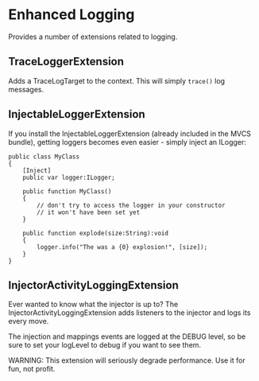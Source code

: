 # Enhanced Logging

Provides a number of extensions related to logging.

## TraceLoggerExtension

Adds a TraceLogTarget to the context. This will simply `trace()` log messages.

## InjectableLoggerExtension

If you install the InjectableLoggerExtension (already included in the MVCS bundle), getting loggers becomes even easier - simply inject an ILogger:

```as3
public class MyClass
{
    [Inject]
    public var logger:ILogger;

    public function MyClass()
    {
        // don't try to access the logger in your constructor
        // it won't have been set yet
    }

    public function explode(size:String):void
    {
        logger.info("The was a {0} explosion!", [size]);
    }
}
```

## InjectorActivityLoggingExtension

Ever wanted to know what the injector is up to? The InjectorActivityLoggingExtension adds listeners to the injector and logs its every move.

The injection and mappings events are logged at the DEBUG level, so be sure to set your logLevel to debug if you want to see them.

WARNING: This extension will seriously degrade performance. Use it for fun, not profit.
